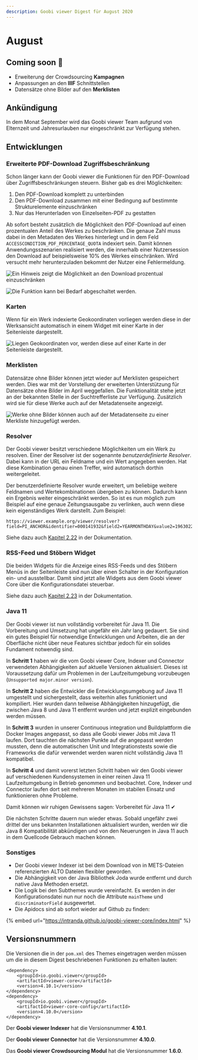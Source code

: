 ```yaml
---
description: Goobi viewer Digest für August 2020
---
```


# August

## Coming soon 🚀 

* Erweiterung der Crowdsourcing **Kampagnen**
* Anpassungen an den **IIIF** Schnittstellen
* Datensätze ohne Bilder auf den **Merklisten**

## Ankündigung

In dem Monat September wird das Goobi viewer Team aufgrund von Elternzeit und Jahresurlauben nur eingeschränkt zur Verfügung stehen.

## Entwicklungen

### Erweiterte PDF-Download Zugriffsbeschränkung

Schon länger kann der Goobi viewer die Funktionen für den PDF-Download über Zugriffsbeschränkungen steuern. Bisher gab es drei Möglichkeiten: 

1. Den PDF-Download komplett zu unterbinden
2. Den PDF-Download zusammen mit einer Bedingung auf bestimmte Strukturelemente einzuschränken
3. Nur das Herunterladen von Einzelseiten-PDF zu gestatten

Ab sofort besteht zusätzlich die Möglichkeit den PDF-Download auf einen prozentualen Anteil des Werkes zu beschränken. Die genaue Zahl muss dabei in den Metadaten des Werkes hinterlegt und in dem Feld `ACCESSCONDITION_PDF_PERCENTAGE_QUOTA` indexiert sein. Damit können Anwendungsszenarien realisiert werden, die innerhalb einer Nutzersession den Download auf beispielsweise 10% des Werkes einschränken. Wird versucht mehr herunterzuladen bekommt der Nutzer eine Fehlermeldung.

![Ein Hinweis zeigt die M&#xF6;glichkeit an den Download prozentual einzuschr&#xE4;nken](../.gitbook/assets/2020-08_pdf_limit_hint.png)

![Die Funktion kann bei Bedarf abgeschaltet werden.](../.gitbook/assets/2020_pdf_limit_enabled.png)

### Karten

Wenn für ein Werk indexierte Geokoordinaten vorliegen werden diese in der Werksansicht automatisch in einem Widget mit einer Karte in der Seitenleiste dargestellt.

![Liegen Geokoordinaten vor, werden diese auf einer Karte in der Seitenleiste dargestellt.](../.gitbook/assets/2020-08_map_in_record.png)

### Merklisten

Datensätze ohne Bilder können jetzt wieder auf Merklisten gespeichert werden. Dies war mit der Vorstellung der erweiterten Unterstützung für Datensätze ohne Bilder im April weggefallen. Die Funktionalität stehe jetzt an der bekannten Stelle in der Suchtrefferliste zur Verfügung. Zusätzlich wird sie für diese Werke auch auf der Metadatenseite angezeigt.

![Werke ohne Bilder k&#xF6;nnen auch auf der Metadatenseite zu einer Merkliste hinzugef&#xFC;gt werden.](../.gitbook/assets/2020-08_reading_list.png)

### Resolver

Der Goobi viewer besitzt verschiedene Möglichkeiten um ein Werk zu resolven. Einer der Resolver ist der sogenannte _benutzerdefinierte Resolver_. Dabei kann in der URL ein Feldname und ein Wert angegeben werden. Hat diese Kombination genau einen Treffer, wird automatisch dorthin weitergeleitet.

Der benutzerdefinierte Resolver wurde erweitert, um beliebige weitere Feldnamen und Wertekombinationen übergeben zu können. Dadurch kann ein Ergebnis weiter eingeschränkt werden. So ist es nun möglich zum Beispiel auf eine genaue Zeitungsausgabe zu verlinken, auch wenn diese kein eigenständiges Werk darstellt. Zum Beispiel:

```text
https://viewer.example.org/viewer/resolver?field=PI_ANCHOR&identifier=000141932&field2=YEARMONTHDAY&value2=19630221&field3=DC&value3=newspaper
```

Siehe dazu auch [Kapitel 2.22](https://docs.goobi.io/goobi-viewer-de/2/2.22) in der Dokumentation.

### RSS-Feed und Stöbern Widget

Die beiden Widgets für die Anzeige eines RSS-Feeds und des Stöbern Menüs in der Seitenleiste sind nun über einen Schalter in der Konfiguration ein- und ausstellbar. Damit sind jetzt alle Widgets aus dem Goobi viewer Core über die Konfigurationsdatei steuerbar.

Siehe dazu auch [Kapitel 2.23](https://docs.goobi.io/goobi-viewer-de/2/2.23) in der Dokumentation.

### Java 11

Der Goobi viewer ist nun vollständig vorbereitet für Java 11. Die Vorbereitung und Umsetzung hat ungefähr ein Jahr lang gedauert. Sie sind ein gutes Beispiel für notwendige Entwicklungen und Arbeiten, die an der Oberfläche nicht über neue Features sichtbar jedoch für ein solides Fundament notwendig sind.

In **Schritt 1** haben wir die vom Goobi viewer Core, Indexer und Connector verwendeten Abhängigkeiten auf aktuelle Versionen aktualisiert. Dieses ist Voraussetzung dafür um Problemen in der Laufzeitumgebung vorzubeugen \(`Unsupported major.minor version`\).

In **Schritt 2** haben die Entwickler die Entwicklungsumgebung auf Java 11 umgestellt und sichergestellt, dass weiterhin alles funktioniert und kompiliert. Hier wurden dann teilweise Abhängigkeiten hinzugefügt, die zwischen Java 8 und Java 11 entfernt wurden und jetzt explizit eingebunden werden müssen.

In **Schritt 3** wurden in unserer Continuous integration und Buildplattform die Docker Images angepasst, so dass alle Goobi viewer Jobs mit Java 11 laufen. Dort tauchten die nächsten Punkte auf die angepasst werden mussten, denn die automatischen Unit und Integrationstests sowie die Frameworks die dafür verwendet werden waren nicht vollständig Java 11 kompatibel.

In **Schritt 4** und damit vorerst letzten Schritt haben wir den Goobi viewer auf verschiedenen Kundensystemen in einer reinen Java 11 Laufzeitumgebung in Betrieb genommen und beobachtet. Core, Indexer und Connector laufen dort seit mehreren Monaten im stabilen Einsatz und funktionieren ohne Probleme.

Damit können wir ruhigen Gewissens sagen: Vorbereitet für Java 11 ✔

Die nächsten Schritte dauern nun wieder etwas. Sobald ungefähr zwei drittel der uns bekannten Installationen aktualisiert wurden, werden wir die Java 8 Kompatibilität abkündigen und von den Neuerungen in Java 11 auch in dem Quellcode Gebrauch machen können.

### Sonstiges

* Der Goobi viewer Indexer ist bei dem Download von in METS-Dateien referenzierten ALTO Dateien flexibler geworden.
* Die Abhängigkeit von der Java Bibliothek Joda wurde entfernt und durch native Java Methoden ersetzt.
* Die Logik bei den Subthemes wurde vereinfacht. Es werden in der Konfigurationsdatei nun nur noch die Attribute `mainTheme` und `discriminatorField` ausgewertet.
* Die Apidocs sind ab sofort wieder auf Github zu finden:

{% embed url="https://intranda.github.io/goobi-viewer-core/index.html" %}

## Versionsnummern

Die Versionen die in der `pom.xml` des Themes eingetragen werden müssen um die in diesem Digest beschriebenen Funktionen zu erhalten lauten:

```markup
<dependency>
    <groupId>io.goobi.viewer</groupId>
    <artifactId>viewer-core</artifactId>
    <version>4.10.1</version>
</dependency>
<dependency>
    <groupId>io.goobi.viewer</groupId>
    <artifactId>viewer-core-config</artifactId>
    <version>4.10.0</version>
</dependency>
```

Der **Goobi viewer Indexer** hat die Versionsnummer **4.10.1**.

Der **Goobi viewer Connector** hat die Versionsnummer **4.10.0**.

Das **Goobi viewer Crowdsourcing Modul** hat die Versionsnummer **1.6.0**.

